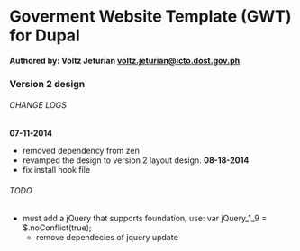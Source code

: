# Goverment Website Template (GWT) for Dupal
**Authored by: Voltz Jeturian voltz.jeturian@icto.dost.gov.ph**

### Version 2 design

###### CHANGE LOGS
**07-11-2014**
- removed dependency from zen
- revamped the design to version 2 layout design.
**08-18-2014**
- fix install hook file

###### TODO
- must add a jQuery that supports foundation, use: var jQuery_1_9 = $.noConflict(true);
  - remove dependecies of jquery update

